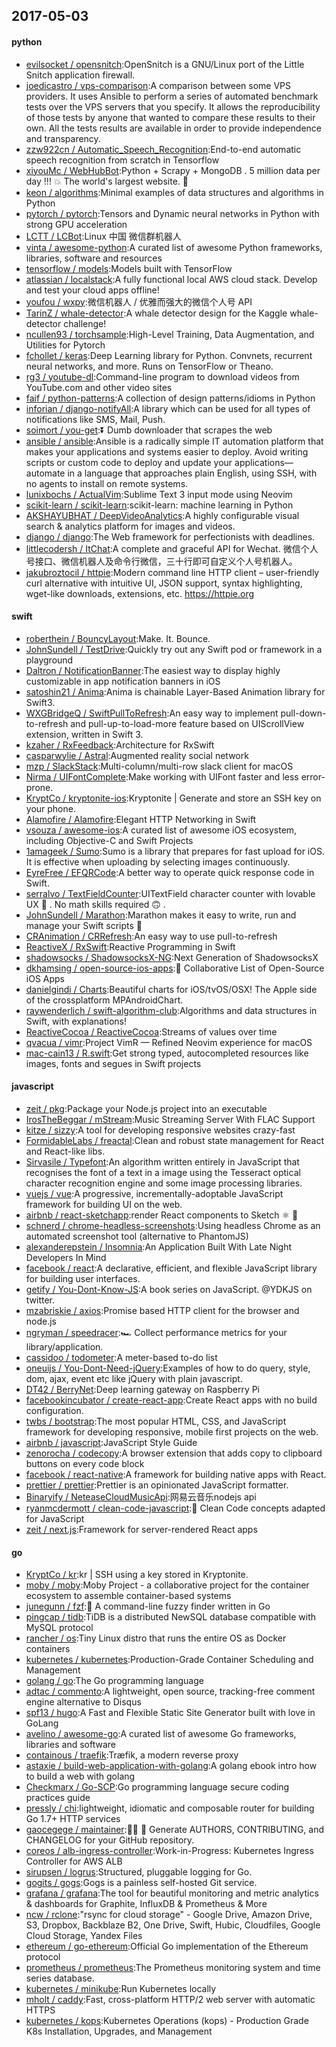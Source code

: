 ## 2017-05-03

#### python
* [evilsocket / opensnitch](https://github.com/evilsocket/opensnitch):OpenSnitch is a GNU/Linux port of the Little Snitch application firewall.
* [joedicastro / vps-comparison](https://github.com/joedicastro/vps-comparison):A comparison between some VPS providers. It uses Ansible to perform a series of automated benchmark tests over the VPS servers that you specify. It allows the reproducibility of those tests by anyone that wanted to compare these results to their own. All the tests results are available in order to provide independence and transparency.
* [zzw922cn / Automatic_Speech_Recognition](https://github.com/zzw922cn/Automatic_Speech_Recognition):End-to-end automatic speech recognition from scratch in Tensorflow
* [xiyouMc / WebHubBot](https://github.com/xiyouMc/WebHubBot):Python + Scrapy + MongoDB . 5 million data per day !!! 💥 The world's largest website. 🔞
* [keon / algorithms](https://github.com/keon/algorithms):Minimal examples of data structures and algorithms in Python
* [pytorch / pytorch](https://github.com/pytorch/pytorch):Tensors and Dynamic neural networks in Python with strong GPU acceleration
* [LCTT / LCBot](https://github.com/LCTT/LCBot):Linux 中国 微信群机器人
* [vinta / awesome-python](https://github.com/vinta/awesome-python):A curated list of awesome Python frameworks, libraries, software and resources
* [tensorflow / models](https://github.com/tensorflow/models):Models built with TensorFlow
* [atlassian / localstack](https://github.com/atlassian/localstack):A fully functional local AWS cloud stack. Develop and test your cloud apps offline!
* [youfou / wxpy](https://github.com/youfou/wxpy):微信机器人 / 优雅而强大的微信个人号 API
* [TarinZ / whale-detector](https://github.com/TarinZ/whale-detector):A whale detector design for the Kaggle whale-detector challenge!
* [ncullen93 / torchsample](https://github.com/ncullen93/torchsample):High-Level Training, Data Augmentation, and Utilities for Pytorch
* [fchollet / keras](https://github.com/fchollet/keras):Deep Learning library for Python. Convnets, recurrent neural networks, and more. Runs on TensorFlow or Theano.
* [rg3 / youtube-dl](https://github.com/rg3/youtube-dl):Command-line program to download videos from YouTube.com and other video sites
* [faif / python-patterns](https://github.com/faif/python-patterns):A collection of design patterns/idioms in Python
* [inforian / django-notifyAll](https://github.com/inforian/django-notifyAll):A library which can be used for all types of notifications like SMS, Mail, Push.
* [soimort / you-get](https://github.com/soimort/you-get):⏬ Dumb downloader that scrapes the web
* [ansible / ansible](https://github.com/ansible/ansible):Ansible is a radically simple IT automation platform that makes your applications and systems easier to deploy. Avoid writing scripts or custom code to deploy and update your applications— automate in a language that approaches plain English, using SSH, with no agents to install on remote systems.
* [lunixbochs / ActualVim](https://github.com/lunixbochs/ActualVim):Sublime Text 3 input mode using Neovim
* [scikit-learn / scikit-learn](https://github.com/scikit-learn/scikit-learn):scikit-learn: machine learning in Python
* [AKSHAYUBHAT / DeepVideoAnalytics](https://github.com/AKSHAYUBHAT/DeepVideoAnalytics):A highly configurable visual search & analytics platform for images and videos.
* [django / django](https://github.com/django/django):The Web framework for perfectionists with deadlines.
* [littlecodersh / ItChat](https://github.com/littlecodersh/ItChat):A complete and graceful API for Wechat. 微信个人号接口、微信机器人及命令行微信，三十行即可自定义个人号机器人。
* [jakubroztocil / httpie](https://github.com/jakubroztocil/httpie):Modern command line HTTP client – user-friendly curl alternative with intuitive UI, JSON support, syntax highlighting, wget-like downloads, extensions, etc. https://httpie.org

#### swift
* [roberthein / BouncyLayout](https://github.com/roberthein/BouncyLayout):Make. It. Bounce.
* [JohnSundell / TestDrive](https://github.com/JohnSundell/TestDrive):Quickly try out any Swift pod or framework in a playground
* [Daltron / NotificationBanner](https://github.com/Daltron/NotificationBanner):The easiest way to display highly customizable in app notification banners in iOS
* [satoshin21 / Anima](https://github.com/satoshin21/Anima):Anima is chainable Layer-Based Animation library for Swift3.
* [WXGBridgeQ / SwiftPullToRefresh](https://github.com/WXGBridgeQ/SwiftPullToRefresh):An easy way to implement pull-down-to-refresh and pull-up-to-load-more feature based on UIScrollView extension, written in Swift 3.
* [kzaher / RxFeedback](https://github.com/kzaher/RxFeedback):Architecture for RxSwift
* [casparwylie / Astral](https://github.com/casparwylie/Astral):Augmented reality social network
* [mzp / SlackStack](https://github.com/mzp/SlackStack):Multi-column/multi-row slack client for macOS
* [Nirma / UIFontComplete](https://github.com/Nirma/UIFontComplete):Make working with UIFont faster and less error-prone.
* [KryptCo / kryptonite-ios](https://github.com/KryptCo/kryptonite-ios):Kryptonite | Generate and store an SSH key on your phone.
* [Alamofire / Alamofire](https://github.com/Alamofire/Alamofire):Elegant HTTP Networking in Swift
* [vsouza / awesome-ios](https://github.com/vsouza/awesome-ios):A curated list of awesome iOS ecosystem, including Objective-C and Swift Projects
* [1amageek / Sumo](https://github.com/1amageek/Sumo):Sumo is a library that prepares for fast upload for iOS. It is effective when uploading by selecting images continuously.
* [EyreFree / EFQRCode](https://github.com/EyreFree/EFQRCode):A better way to operate quick response code in Swift.
* [serralvo / TextFieldCounter](https://github.com/serralvo/TextFieldCounter):UITextField character counter with lovable UX 💖 . No math skills required 🙃 .
* [JohnSundell / Marathon](https://github.com/JohnSundell/Marathon):Marathon makes it easy to write, run and manage your Swift scripts 🏃
* [CRAnimation / CRRefresh](https://github.com/CRAnimation/CRRefresh):An easy way to use pull-to-refresh
* [ReactiveX / RxSwift](https://github.com/ReactiveX/RxSwift):Reactive Programming in Swift
* [shadowsocks / ShadowsocksX-NG](https://github.com/shadowsocks/ShadowsocksX-NG):Next Generation of ShadowsocksX
* [dkhamsing / open-source-ios-apps](https://github.com/dkhamsing/open-source-ios-apps):📱 Collaborative List of Open-Source iOS Apps
* [danielgindi / Charts](https://github.com/danielgindi/Charts):Beautiful charts for iOS/tvOS/OSX! The Apple side of the crossplatform MPAndroidChart.
* [raywenderlich / swift-algorithm-club](https://github.com/raywenderlich/swift-algorithm-club):Algorithms and data structures in Swift, with explanations!
* [ReactiveCocoa / ReactiveCocoa](https://github.com/ReactiveCocoa/ReactiveCocoa):Streams of values over time
* [qvacua / vimr](https://github.com/qvacua/vimr):Project VimR — Refined Neovim experience for macOS
* [mac-cain13 / R.swift](https://github.com/mac-cain13/R.swift):Get strong typed, autocompleted resources like images, fonts and segues in Swift projects

#### javascript
* [zeit / pkg](https://github.com/zeit/pkg):Package your Node.js project into an executable
* [IrosTheBeggar / mStream](https://github.com/IrosTheBeggar/mStream):Music Streaming Server With FLAC Support
* [kitze / sizzy](https://github.com/kitze/sizzy):A tool for developing responsive websites crazy-fast
* [FormidableLabs / freactal](https://github.com/FormidableLabs/freactal):Clean and robust state management for React and React-like libs.
* [Sirvasile / Typefont](https://github.com/Sirvasile/Typefont):An algorithm written entirely in JavaScript that recognises the font of a text in a image using the Tesseract optical character recognition engine and some image processing libraries.
* [vuejs / vue](https://github.com/vuejs/vue):A progressive, incrementally-adoptable JavaScript framework for building UI on the web.
* [airbnb / react-sketchapp](https://github.com/airbnb/react-sketchapp):render React components to Sketch ⚛️ 💎
* [schnerd / chrome-headless-screenshots](https://github.com/schnerd/chrome-headless-screenshots):Using headless Chrome as an automated screenshot tool (alternative to PhantomJS)
* [alexanderepstein / Insomnia](https://github.com/alexanderepstein/Insomnia):An Application Built With Late Night Developers In Mind
* [facebook / react](https://github.com/facebook/react):A declarative, efficient, and flexible JavaScript library for building user interfaces.
* [getify / You-Dont-Know-JS](https://github.com/getify/You-Dont-Know-JS):A book series on JavaScript. @YDKJS on twitter.
* [mzabriskie / axios](https://github.com/mzabriskie/axios):Promise based HTTP client for the browser and node.js
* [ngryman / speedracer](https://github.com/ngryman/speedracer):🏎 Collect performance metrics for your library/application.
* [cassidoo / todometer](https://github.com/cassidoo/todometer):A meter-based to-do list
* [oneuijs / You-Dont-Need-jQuery](https://github.com/oneuijs/You-Dont-Need-jQuery):Examples of how to do query, style, dom, ajax, event etc like jQuery with plain javascript.
* [DT42 / BerryNet](https://github.com/DT42/BerryNet):Deep learning gateway on Raspberry Pi
* [facebookincubator / create-react-app](https://github.com/facebookincubator/create-react-app):Create React apps with no build configuration.
* [twbs / bootstrap](https://github.com/twbs/bootstrap):The most popular HTML, CSS, and JavaScript framework for developing responsive, mobile first projects on the web.
* [airbnb / javascript](https://github.com/airbnb/javascript):JavaScript Style Guide
* [zenorocha / codecopy](https://github.com/zenorocha/codecopy):A browser extension that adds copy to clipboard buttons on every code block
* [facebook / react-native](https://github.com/facebook/react-native):A framework for building native apps with React.
* [prettier / prettier](https://github.com/prettier/prettier):Prettier is an opinionated JavaScript formatter.
* [Binaryify / NeteaseCloudMusicApi](https://github.com/Binaryify/NeteaseCloudMusicApi):网易云音乐nodejs api
* [ryanmcdermott / clean-code-javascript](https://github.com/ryanmcdermott/clean-code-javascript):🛁 Clean Code concepts adapted for JavaScript
* [zeit / next.js](https://github.com/zeit/next.js):Framework for server-rendered React apps

#### go
* [KryptCo / kr](https://github.com/KryptCo/kr):kr | SSH using a key stored in Kryptonite.
* [moby / moby](https://github.com/moby/moby):Moby Project - a collaborative project for the container ecosystem to assemble container-based systems
* [junegunn / fzf](https://github.com/junegunn/fzf):🌸 A command-line fuzzy finder written in Go
* [pingcap / tidb](https://github.com/pingcap/tidb):TiDB is a distributed NewSQL database compatible with MySQL protocol
* [rancher / os](https://github.com/rancher/os):Tiny Linux distro that runs the entire OS as Docker containers
* [kubernetes / kubernetes](https://github.com/kubernetes/kubernetes):Production-Grade Container Scheduling and Management
* [golang / go](https://github.com/golang/go):The Go programming language
* [adtac / commento](https://github.com/adtac/commento):A lightweight, open source, tracking-free comment engine alternative to Disqus
* [spf13 / hugo](https://github.com/spf13/hugo):A Fast and Flexible Static Site Generator built with love in GoLang
* [avelino / awesome-go](https://github.com/avelino/awesome-go):A curated list of awesome Go frameworks, libraries and software
* [containous / traefik](https://github.com/containous/traefik):Træfik, a modern reverse proxy
* [astaxie / build-web-application-with-golang](https://github.com/astaxie/build-web-application-with-golang):A golang ebook intro how to build a web with golang
* [Checkmarx / Go-SCP](https://github.com/Checkmarx/Go-SCP):Go programming language secure coding practices guide
* [pressly / chi](https://github.com/pressly/chi):lightweight, idiomatic and composable router for building Go 1.7+ HTTP services
* [gaocegege / maintainer](https://github.com/gaocegege/maintainer):👨‍💻 🐳 Generate AUTHORS, CONTRIBUTING, and CHANGELOG for your GitHub repository.
* [coreos / alb-ingress-controller](https://github.com/coreos/alb-ingress-controller):Work-in-Progress: Kubernetes Ingress Controller for AWS ALB
* [sirupsen / logrus](https://github.com/sirupsen/logrus):Structured, pluggable logging for Go.
* [gogits / gogs](https://github.com/gogits/gogs):Gogs is a painless self-hosted Git service.
* [grafana / grafana](https://github.com/grafana/grafana):The tool for beautiful monitoring and metric analytics & dashboards for Graphite, InfluxDB & Prometheus & More
* [ncw / rclone](https://github.com/ncw/rclone):"rsync for cloud storage" - Google Drive, Amazon Drive, S3, Dropbox, Backblaze B2, One Drive, Swift, Hubic, Cloudfiles, Google Cloud Storage, Yandex Files
* [ethereum / go-ethereum](https://github.com/ethereum/go-ethereum):Official Go implementation of the Ethereum protocol
* [prometheus / prometheus](https://github.com/prometheus/prometheus):The Prometheus monitoring system and time series database.
* [kubernetes / minikube](https://github.com/kubernetes/minikube):Run Kubernetes locally
* [mholt / caddy](https://github.com/mholt/caddy):Fast, cross-platform HTTP/2 web server with automatic HTTPS
* [kubernetes / kops](https://github.com/kubernetes/kops):Kubernetes Operations (kops) - Production Grade K8s Installation, Upgrades, and Management

